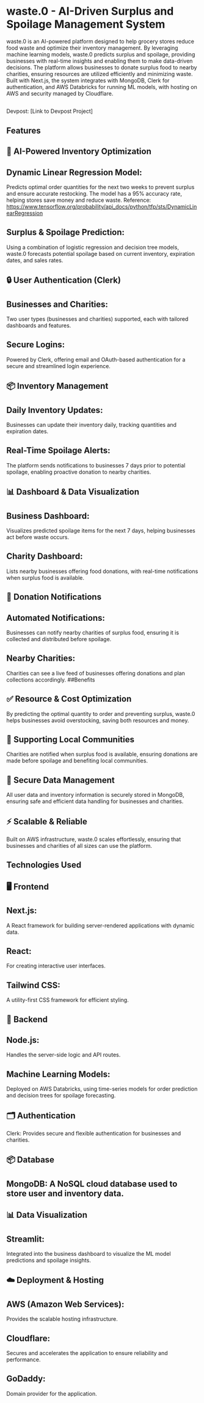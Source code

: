 # waste.0 - AI-Driven Surplus and Spoilage Management System
waste.0 is an AI-powered platform designed to help grocery stores reduce food waste and optimize their inventory management. By leveraging machine learning models, waste.0 predicts surplus and spoilage, providing businesses with real-time insights and enabling them to make data-driven decisions. The platform allows businesses to donate surplus food to nearby charities, ensuring resources are utilized efficiently and minimizing waste. Built with Next.js, the system integrates with MongoDB, Clerk for authentication, and AWS Databricks for running ML models, with hosting on AWS and security managed by Cloudflare.
##
Devpost: [Link to Devpost Project] 

## Features
## 🚀 AI-Powered Inventory Optimization
## Dynamic Linear Regression Model: 
Predicts optimal order quantities for the next two weeks to prevent surplus and ensure accurate restocking. The model has a 95% accuracy rate, helping stores save money and reduce waste.
Reference: https://www.tensorflow.org/probability/api_docs/python/tfp/sts/DynamicLinearRegression
## Surplus & Spoilage Prediction: 
Using a combination of logistic regression and decision tree models, waste.0 forecasts potential spoilage based on current inventory, expiration dates, and sales rates.
## 🔒 User Authentication (Clerk)
## Businesses and Charities: 
Two user types (businesses and charities) supported, each with tailored dashboards and features.
## Secure Logins: 
Powered by Clerk, offering email and OAuth-based authentication for a secure and streamlined login experience.
## 📦 Inventory Management
## Daily Inventory Updates: 
Businesses can update their inventory daily, tracking quantities and expiration dates.
## Real-Time Spoilage Alerts: 
The platform sends notifications to businesses 7 days prior to potential spoilage, enabling proactive donation to nearby charities.
## 📊 Dashboard & Data Visualization
## Business Dashboard:
Visualizes predicted spoilage items for the next 7 days, helping businesses act before waste occurs.
## Charity Dashboard: 
Lists nearby businesses offering food donations, with real-time notifications when surplus food is available.
## 📡 Donation Notifications
## Automated Notifications: 
Businesses can notify nearby charities of surplus food, ensuring it is collected and distributed before spoilage.
## Nearby Charities: 
Charities can see a live feed of businesses offering donations and plan collections accordingly.
##Benefits
## ✅ Resource & Cost Optimization
By predicting the optimal quantity to order and preventing surplus, waste.0 helps businesses avoid overstocking, saving both resources and money.

## 💼 Supporting Local Communities
Charities are notified when surplus food is available, ensuring donations are made before spoilage and benefiting local communities.

## 🔐 Secure Data Management
All user data and inventory information is securely stored in MongoDB, ensuring safe and efficient data handling for businesses and charities.

## ⚡️ Scalable & Reliable
Built on AWS infrastructure, waste.0 scales effortlessly, ensuring that businesses and charities of all sizes can use the platform.

## Technologies Used
## 🖥 Frontend
## Next.js: 
A React framework for building server-rendered applications with dynamic data.
## React: 
For creating interactive user interfaces.
## Tailwind CSS:
A utility-first CSS framework for efficient styling.
## 🔧 Backend
## Node.js: 
Handles the server-side logic and API routes.
## Machine Learning Models: 
Deployed on AWS Databricks, using time-series models for order prediction and decision trees for spoilage forecasting.
## 🗂 Authentication
Clerk: Provides secure and flexible authentication for businesses and charities.
## 📦 Database
## MongoDB: A NoSQL cloud database used to store user and inventory data.
## 📊 Data Visualization
## Streamlit:
Integrated into the business dashboard to visualize the ML model predictions and spoilage insights.
## ☁️ Deployment & Hosting
## AWS (Amazon Web Services): 
Provides the scalable hosting infrastructure.
## Cloudflare: 
Secures and accelerates the application to ensure reliability and performance.
## GoDaddy: 
Domain provider for the application.



